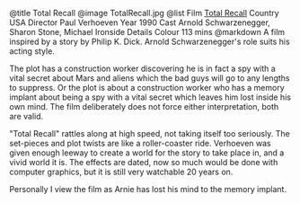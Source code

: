 @title		Total Recall
@image		TotalRecall.jpg
@list
Film		[Total Recall](https://www.imdb.com/title/tt0100802/)
Country		USA
Director		Paul Verhoeven
Year		1990
Cast		Arnold Schwarzenegger, Sharon Stone, Michael Ironside
Details		Colour 113 mins
@markdown
A film inspired by a story by Philip K.
Dick.  Arnold Schwarzenegger's role suits his
acting style.

The plot has a construction worker discovering he is in fact a spy
with a vital secret about Mars and aliens which the bad guys will
go to any lengths to suppress.  Or the plot is about a construction
worker who has a memory implant about being a spy with a vital
secret which leaves him lost inside his own mind.  The film
deliberately does not force either interpretation, both are valid.

"Total Recall" rattles along at high speed, not taking itself too
seriously.  The set-pieces and plot twists are like a roller-coaster
ride.  Verhoeven was given enough leeway to create a world for the
story to take place in, and a vivid world it is.  The effects are
dated, now so much would be done with computer graphics, but it is
still very watchable 20 years on.

Personally I view the film as Arnie has lost his mind to the memory
implant.

